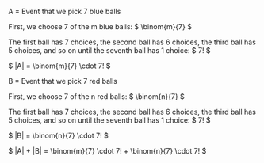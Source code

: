 A = Event that we pick 7 blue balls

First, we choose 7 of the m blue balls: $ \binom{m}{7} $

The first ball has 7 choices, the second ball has 6 choices, the third ball has 5 choices, and so on until the seventh ball has 1 choice: $ 7! $

$ |A| = \binom{m}{7} \cdot 7! $

B = Event that we pick 7 red balls

First, we choose 7 of the n red balls: $ \binom{n}{7} $

The first ball has 7 choices, the second ball has 6 choices, the third ball has 5 choices, and so on until the seventh ball has 1 choice: $ 7! $

$ |B| = \binom{n}{7} \cdot 7! $

$ |A| + |B| = \binom{m}{7} \cdot 7! + \binom{n}{7} \cdot 7! $
